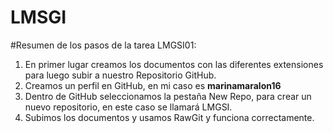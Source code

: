 # LMSGI
#Resumen de los pasos de la tarea LMGSI01:

1. En primer lugar creamos los documentos con las diferentes extensiones para luego subir a nuestro Repositorio GitHub.
2. Creamos un perfil en GitHub, en mi caso es **marinamaralon16**
3. Dentro de GitHub seleccionamos la pestaña New Repo, para crear un nuevo repositorio, en este caso se llamará LMGSI.
4. Subimos los documentos y usamos RawGit y funciona correctamente.
